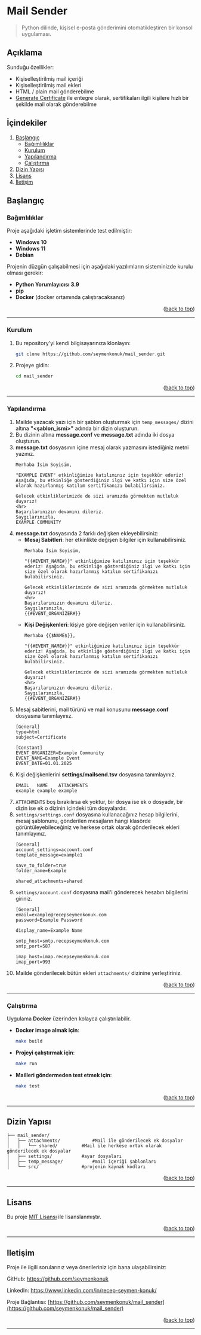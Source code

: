 # Mail Sender
> Python dilinde, kişisel e-posta gönderimini otomatikleştiren bir konsol uygulaması.

## Açıklama
Sunduğu özellikler:
- Kişiselleştirilmiş mail içeriği
- Kişiselleştirilmiş mail ekleri 
- HTML / plain mail gönderebilme
- [Generate Certificate](https://github.com/seymenkonuk/generate_certificate) ile entegre olarak, sertifikaları ilgili kişilere hızlı bir şekilde mail olarak gönderebilme

## İçindekiler
<ol>
	<li>
		<a href="#başlangıç">Başlangıç</a>
		<ul>
			<li><a href="#bağımlılıklar">Bağımlılıklar</a></li>
			<li><a href="#kurulum">Kurulum</a></li>
			<li><a href="#yapılandırma">Yapılandırma</a></li>
			<li><a href="#çalıştırma">Çalıştırma</a></li>
		</ul>
	</li>
	<li><a href="#dizin-yapısı">Dizin Yapısı</a></li>
	<li><a href="#lisans">Lisans</a></li>
	<li><a href="#Iletişim">İletişim</a></li>
</ol>

## Başlangıç
### Bağımlılıklar
Proje aşağıdaki işletim sistemlerinde test edilmiştir:
- **Windows 10**
- **Windows 11**
- **Debian**

Projenin düzgün çalışabilmesi için aşağıdaki yazılımların sisteminizde kurulu olması gerekir:
- **Python Yorumlayıcısı 3.9**
- **pip**
- **Docker** (docker ortamında çalıştıracaksanız)

<p align="right">(<a href="#mail-sender">back to top</a>)</p>

---

### Kurulum
1. Bu repository'yi kendi bilgisayarınıza klonlayın:
	```bash
	git clone https://github.com/seymenkonuk/mail_sender.git
	```

2. Projeye gidin:
	```bash
	cd mail_sender
	```

<p align="right">(<a href="#mail-sender">back to top</a>)</p>

---

### Yapılandırma
1. Mailde yazacak yazı için bir şablon oluşturmak için `temp_messages/` dizini altına **"<şablon_ismi>"** adında bir dizin oluşturun. 
2. Bu dizinin altına **message.conf** ve **message.txt** adında iki dosya oluşturun.
3. **message.txt** dosyasının içine mesaj olarak yazmasını istediğiniz metni yazınız.
	```
	Merhaba İsim Soyisim,

	"EXAMPLE EVENT" etkinliğimize katılımınız için teşekkür ederiz! Aşağıda, bu etkinliğe gösterdiğiniz ilgi ve katkı için size özel olarak hazırlanmış katılım sertifikanızı bulabilirsiniz.

	Gelecek etkinliklerimizde de sizi aramızda görmekten mutluluk duyarız!
	<hr>
	Başarılarınızın devamını dileriz.
	Saygılarımızla,
	EXAMPLE COMMUNITY
	```
4. **message.txt** dosyasında 2 farklı değişken ekleyebilirsiniz:
	- **Mesaj Sabitleri**: her etkinlikte değişen bilgiler için kullanabilirsiniz.
		```
		Merhaba İsim Soyisim,

		"{{#EVENT_NAME#}}" etkinliğimize katılımınız için teşekkür ederiz! Aşağıda, bu etkinliğe gösterdiğiniz ilgi ve katkı için size özel olarak hazırlanmış katılım sertifikanızı bulabilirsiniz.

		Gelecek etkinliklerimizde de sizi aramızda görmekten mutluluk duyarız!
		<hr>
		Başarılarınızın devamını dileriz.
		Saygılarımızla,
		{{#EVENT_ORGANIZER#}}
		```
	- **Kişi Değişkenleri**: kişiye göre değişen veriler için kullanabilirsiniz.
		```
		Merhaba {{$NAME$}},

		"{{#EVENT_NAME#}}" etkinliğimize katılımınız için teşekkür ederiz! Aşağıda, bu etkinliğe gösterdiğiniz ilgi ve katkı için size özel olarak hazırlanmış katılım sertifikanızı bulabilirsiniz.

		Gelecek etkinliklerimizde de sizi aramızda görmekten mutluluk duyarız!
		<hr>
		Başarılarınızın devamını dileriz.
		Saygılarımızla,
		{{#EVENT_ORGANIZER#}}
		```
5. Mesaj sabitlerini, mail türünü ve mail konusunu **message.conf** dosyasına tanımlayınız.
	```
	[General]
	type=html
	subject=Certificate

	[Constant]
	EVENT_ORGANIZER=Example Community
	EVENT_NAME=Example Event
	EVENT_DATE=01.01.2025
	```
6. Kişi değişkenlerini **settings/mailsend.tsv** dosyasına tanımlayınız.
	```
	EMAIL	NAME	ATTACHMENTS
	example	example	example
	```
7. `ATTACHMENTS` boş bırakılırsa ek yoktur, bir dosya ise ek o dosyadır, bir dizin ise ek o dizinin içindeki tüm dosyalardır.
8. `settings/settings.conf` dosyasına kullanacağınız hesap bilgilerini, mesaj şablonunu, gönderilen mesajların hangi klasörde görüntüleyebileceğiniz ve herkese ortak olarak gönderilecek ekleri tanımlayınız.
	```
	[General]
	account_settings=account.conf
	template_message=example1

	save_to_folder=true
	folder_name=Example

	shared_attachments=shared
	```
9. `settings/account.conf` dosyasına mail'i gönderecek hesabın bilgilerini giriniz.
	```
	[General]
	email=example@recepseymenkonuk.com
	password=Example Password

	display_name=Example Name

	smtp_host=smtp.recepseymenkonuk.com
	smtp_port=587

	imap_host=imap.recepseymenkonuk.com
	imap_port=993
	```
10. Mailde gönderilecek bütün ekleri `attachments/` dizinine yerleştiriniz.

<p align="right">(<a href="#mail-sender">back to top</a>)</p>

---

### Çalıştırma

Uygulama **Docker** üzerinden kolayca çalıştırılabilir.

- **Docker image almak için**:

	```bash
	make build
	```

- **Projeyi çalıştırmak için**:

	```bash
	make run
	```

- **Mailleri göndermeden test etmek için**:

	```bash
	make test
	```

<p align="right">(<a href="#mail-sender">back to top</a>)</p>

---

## Dizin Yapısı
```
├── mail_sender/
│   ├── attachments/			#Mail ile gönderilecek ek dosyalar
│   │   └── shared/			#Mail ile herkese ortak olarak gönderilecek ek dosyalar
│   ├── settings/			#ayar dosyaları
│   ├── temp_message/			#mail içeriği şablonları
│   └── src/				#projenin kaynak kodları
```

<p align="right">(<a href="#mail-sender">back to top</a>)</p>

---

## Lisans
Bu proje [MIT Lisansı](https://github.com/seymenkonuk/mail_sender/blob/main/LICENSE) ile lisanslanmıştır.

<p align="right">(<a href="#mail-sender">back to top</a>)</p>

---

## Iletişim
Proje ile ilgili sorularınız veya önerileriniz için bana ulaşabilirsiniz:

GitHub: https://github.com/seymenkonuk

LinkedIn: https://www.linkedin.com/in/recep-seymen-konuk/

Proje Bağlantısı: [https://github.com/seymenkonuk/mail_sender](https://github.com/seymenkonuk/mail_sender)

<p align="right">(<a href="#mail-sender">back to top</a>)</p>

---
